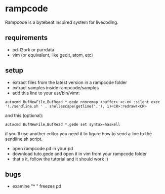 # rampcode
Rampcode is a bytebeat inspired system for livecoding.

## requirements
- pd-l2ork or purrdata
- vim (or equivalent, like gedit, atom, etc)

## setup
- extract files from the latest version in a rampcode folder
- extract samples inside rampcode/samples
- add this line to your usr/bin/vimr:

`autocmd BufNewFile,BufRead *.gede nnoremap <buffer> <c-e> :silent exec '!./sendline.sh ' . shellescape(getline('.'), 1)<CR>:redraw!<CR>`

and this (optional):

`autocmd BufNewFile,BufRead *.gede set syntax=haskell`

if you'll use another editor you need it to figure how to send a line to the sendline.sh script.

- open rampcode.pd in your pd
- download tuto.gede and open it in vim from your rampcode folder
- that's it, follow the tutorial and it should work :)

## bugs
- examine "* " freezes pd
